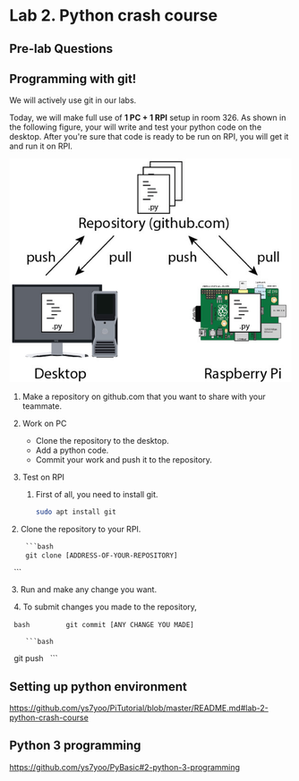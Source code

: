# Lab 2. Python crash course

## Pre-lab Questions

## Programming with git!

We will actively use git in our labs. 

Today, we will make full use of **1 PC + 1 RPI** setup in room 326.
As shown in the following figure, your will write and test your python code on the desktop. After you're sure that code is ready to be run on RPI, you will get it and run it on RPI.
    
![image of git setting](images/git.jpg)
    
1. Make a repository on github.com that you want to share with your teammate.

2. Work on PC
   * Clone the repository to the desktop.
   * Add a python code.
   * Commit your work and push it to the repository.
        
3. Test on RPI
   1. First of all, you need to install git.

        ```bash 
        sudo apt install git
        ```

   2. Clone the repository to your RPI.

        ```bash
        git clone [ADDRESS-OF-YOUR-REPOSITORY]
        ```
        
   3. Run and make any change you want.
    
   4. To submit changes you made to the repository,
    
        ```bash
         git commit [ANY CHANGE YOU MADE]
        ```

        ```bash
        git push
        ```


## Setting up python environment
https://github.com/ys7yoo/PiTutorial/blob/master/README.md#lab-2-python-crash-course

## Python 3 programming
https://github.com/ys7yoo/PyBasic#2-python-3-programming

